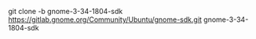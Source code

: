 git clone -b gnome-3-34-1804-sdk https://gitlab.gnome.org/Community/Ubuntu/gnome-sdk.git gnome-3-34-1804-sdk